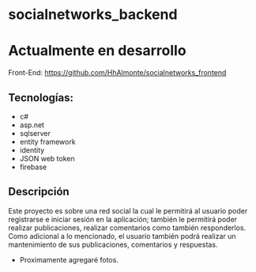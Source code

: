 # socialnetworks_backend
# Actualmente en desarrollo

Front-End: https://github.com/HhAlmonte/socialnetworks_frontend

<h2> Tecnologías: </h2>

  * c# 
  * asp.net 
  * sqlserver 
  * entity framework 
  * identity 
  * JSON web token 
  * firebase

<h2> Descripción </h2>

Este proyecto es sobre una red social la cual le permitirá al usuario poder registrarse e iniciar sesión en la aplicación; también le permitirá poder realizar publicaciones, realizar comentarios como también responderlos. Como adicional a lo mencionado, el usuario también podrá realizar un mantenimiento de sus publicaciones, comentarios y respuestas.


* Proximamente agregaré fotos.
